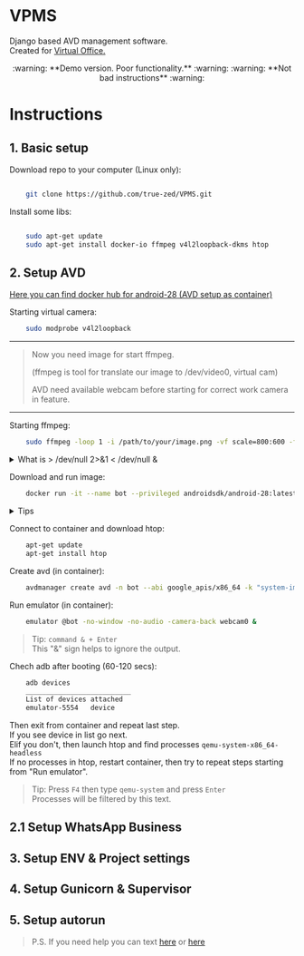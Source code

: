 # VPMS
Django based AVD management software.  
Created for [Virtual Office.](https://virtualoff.ru)

<p align="center">
    :warning: **Demo version. Poor functionality.** :warning:  
    :warning: **Not bad instructions** :warning:
</p>  

# Instructions
## 1. Basic setup

Download repo to your computer (Linux only):  
```bash

    git clone https://github.com/true-zed/VPMS.git
```

Install some libs:  
```bash

    sudo apt-get update
    sudo apt-get install docker-io ffmpeg v4l2loopback-dkms htop
```

## 2. Setup AVD

[Here you can find docker hub for android-28 (AVD setup as container)](https://hub.docker.com/r/androidsdk/android-28)  

Starting virtual camera:  
```bash
    sudo modprobe v4l2loopback
```  

_______
> Now you need image for start ffmpeg.  
> 
> (ffmpeg is tool for translate our image to /dev/video0, virtual cam)  
> 
> AVD need available webcam before starting for correct work camera in feature.
_______  

Starting ffmpeg:  
```bash
    sudo ffmpeg -loop 1 -i /path/to/your/image.png -vf scale=800:600 -f v4l2 -vcodec rawvideo -pix_fmt yuyv422 /dev/video0 > /dev/null 2>&1 < /dev/null & 
```

<details>
  <summary>What is > /dev/null 2>&1 < /dev/null & </summary>
    
    This thing uses to translate output to /dev/null.      
    Cuz we don't wont stop our console and now output will be ignored.
</details>

Download and run image:  
```bash
    docker run -it --name bot --privileged androidsdk/android-28:latest bash
```  

<details>
  <summary>Tips</summary>
    
        docker ps // Display a list of running machines.  
        docker ps -a // Display a list of ALL machines. 
        docker exec -it your_container_name_or_id bash // Connect to running machine.  
        docker start/restart/stop your_container_name_or_id // I think there is no need to explain :)
        Ctrl + D // Exit from container.
</details>

Connect to container and download htop:  
```bash
    apt-get update
    apt-get install htop
```

Create avd (in container):  
```bash
    avdmanager create avd -n bot --abi google_apis/x86_64 -k "system-images;android-28;google_apis;x86_64"
```  

Run emulator (in container):  

```bash
    emulator @bot -no-window -no-audio -camera-back webcam0 &
```  

> Tip: ```command & + Enter```  
> This "&" sign helps to ignore the output.  

Chech adb after booting (60-120 secs):
```bash
    adb devices
    __________________________
    List of devices attached
    emulator-5554   device
```

Then exit from container and repeat last step.  
If you see device in list go next.  
Elif you don't, then launch htop and find processes `qemu-system-x86_64-headless`  
If no processes in htop, restart container, then try to repeat steps starting from "Run emulator".  
> Tip: Press `F4` then type `qemu-system` and press `Enter`  
> Processes will be filtered by this text.  

## 2.1 Setup WhatsApp Business

## 3. Setup ENV & Project settings
## 4. Setup Gunicorn & Supervisor
## 5. Setup autorun

> P.S. If you need help you can text [here](http://google.com) or [here](https://t.me/true_zed)
